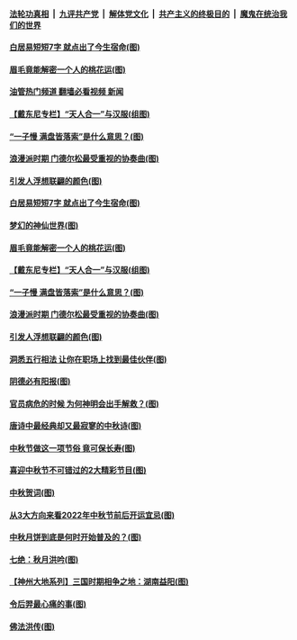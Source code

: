 ####  [法轮功真相](../../../../basic/blob/master/README.md?t=09130931) &nbsp;|&nbsp; [九评共产党](../../../../9ping.md/blob/master/README.md?t=09130931) &nbsp;|&nbsp; [解体党文化](../../../../jtdwh.md/blob/master/README.md?t=09130931)  &nbsp;|&nbsp; [共产主义的终极目的](../../../../gczydzjmd.md/blob/master/README.md?t=09130931) &nbsp;|&nbsp; [魔鬼在统治我们的世界](../../../../mgztzwmdsj.md/blob/master/README.md?t=09130931) 

#### [白居易短短7字 就点出了今生宿命(图)](../pages/p7/1016526.md?t=09130931) 

#### [眉毛竟能解密一个人的桃花运(图)](../pages/p7/1013115.md?t=09130931) 

#### [油管热门频道 翻墙必看视频 新闻](http://45.76.130.85:81/youtube.html?09130931)

#### [【戴东尼专栏】“天人合一”与汉服(组图)](../pages/p7/1012023.md?t=09130931) 

#### [“一子慢 满盘皆落索”是什么意思？(图)](../pages/p7/1016379.md?t=09130931) 

#### [浪漫派时期 门德尔松最受重视的协奏曲(图)](../pages/p7/1016195.md?t=09130931) 

#### [引发人浮想联翩的颜色(图)](../pages/p7/1016168.md?t=09130931) 

#### [白居易短短7字 就点出了今生宿命(图)](../pages/p7/1016526.md?t=09130931) 

#### [梦幻的神仙世界(图)](../pages/p7/1015588.md?t=09130931) 

#### [眉毛竟能解密一个人的桃花运(图)](../pages/p7/1013115.md?t=09130931) 

#### [【戴东尼专栏】“天人合一”与汉服(组图)](../pages/p7/1012023.md?t=09130931) 

#### [“一子慢 满盘皆落索”是什么意思？(图)](../pages/p7/1016379.md?t=09130931) 

#### [浪漫派时期 门德尔松最受重视的协奏曲(图)](../pages/p7/1016195.md?t=09130931) 

#### [引发人浮想联翩的颜色(图)](../pages/p7/1016168.md?t=09130931) 

#### [洞悉五行相法 让你在职场上找到最佳伙伴(图)](../pages/p7/1016063.md?t=09130931) 

#### [阴德必有阳报(图)](../pages/p7/1016420.md?t=09130931) 

#### [官员病危的时候 为何神明会出手解救？(图)](../pages/p7/1015902.md?t=09130931) 

#### [唐诗中最经典却又最寂寥的中秋诗(图)](../pages/p7/1001655.md?t=09130931) 

#### [中秋节做这一项节俗 竟可保长寿(图)](../pages/p7/1015668.md?t=09130931) 

#### [喜迎中秋节不可错过的2大精彩节目(图)](../pages/p7/1014153.md?t=09130931) 

#### [中秋贺词(图)](../pages/p7/1015857.md?t=09130931) 

#### [从3大方向来看2022年中秋节前后开运宜忌(图)](../pages/p7/1016284.md?t=09130931) 

#### [中秋月饼到底是何时开始普及的？(图)](../pages/p7/1014967.md?t=09130931) 

#### [七绝：秋月洪吟(图)](../pages/p7/1016251.md?t=09130931) 

#### [【神州大地系列】三国时期相争之地：湖南益阳(图)](../pages/p7/1014867.md?t=09130931) 

#### [令后羿最心痛的事(图)](../pages/p7/999739.md?t=09130931) 

#### [佛法洪传(图)](../pages/p7/1015584.md?t=09130931) 

<img src='http://gfw-breaker.win/goodnews/indexes/p7.md' width='0px' height='0px'/>
